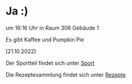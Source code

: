 
# Ja :)


um 16:16 Uhr in Raum 306 Gebäude 1

Es gibt Kaffee und Pumpkin Pie



<!---![image] Ein Bild vielleicht?als -->

[21.10.2022]


Der Sportteil findet sich unter [Sport](/sport.md)

Die Rezeptesammlung findet sich unter [Rezepte](/rezepte.md)



